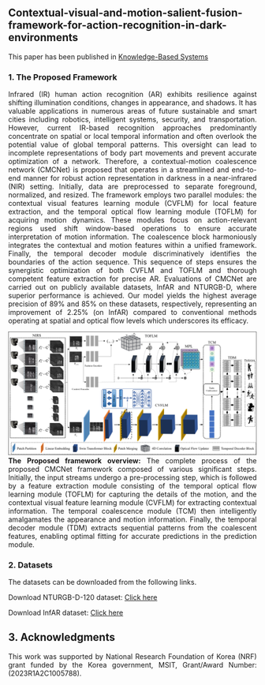 
<div align="justify">

## Contextual-visual-and-motion-salient-fusion-framework-for-action-recognition-in-dark-environments


This paper has been published in [Knowledge-Based Systems](https://www.sciencedirect.com/journal/knowledge-based-systems)

### 1. The Proposed Framework
Infrared (IR) human action recognition (AR) exhibits resilience against shifting illumination conditions, changes in appearance, and shadows. It has valuable applications in numerous areas of future sustainable and smart cities including robotics, intelligent systems, security, and transportation. However, current IR-based recognition approaches predominantly concentrate on spatial or local temporal information and often overlook the potential value of global temporal patterns. This oversight can lead to incomplete representations of body part movements and prevent accurate optimization of a network. Therefore, a contextual-motion coalescence network (CMCNet) is proposed that operates in a streamlined and end-to-end manner for robust action representation in darkness in a near-infrared (NIR) setting. Initially, data are preprocessed to separate foreground, normalized, and resized. The framework employs two parallel modules: the contextual visual features learning module (CVFLM) for local feature extraction, and the temporal optical flow learning module (TOFLM) for acquiring motion dynamics. These modules focus on action-relevant regions used shift window-based operations to ensure accurate interpretation of motion information. The coalescence block harmoniously integrates the contextual and motion features within a unified framework. Finally, the temporal decoder module discriminatively identifies the boundaries of the action sequence. This sequence of steps ensures the synergistic optimization of both CVFLM and TOFLM and thorough competent feature extraction for precise AR. Evaluations of CMCNet are carried out on publicly available datasets, InfAR and NTURGB-D, where superior performance is achieved. Our model yields the highest average precision of 89% and 85% on these datasets, respectively, representing an improvement of 2.25% (on InfAR) compared to conventional methods operating at spatial and optical flow levels which underscores its efficacy.

![](Materials/Framework.png)
**The Proposed framework overview:** The complete process of the proposed CMCNet framework composed of various significant steps. Initially, the input streams undergo a pre-processing step, which is followed by a feature extraction module consisting of the temporal optical flow learning module (TOFLM) for capturing the details of the motion, and the contextual visual feature learning module (CVFLM) for extracting contextual information. The temporal coalescence module (TCM) then intelligently amalgamates the appearance and motion information. Finally, the temporal decoder module (TDM) extracts sequential patterns from the coalescent features, enabling optimal fitting for accurate predictions in the prediction module.

### 2. Datasets
The datasets can be downloaded from the following links.

Download NTURGB-D-120 dataset: [Click here](https://rose1.ntu.edu.sg/dataset/actionRecognition/)

Download InfAR dataset: [Click here](https://www.sciencedirect.com/science/article/pii/S0925231216307044)




## 3. Acknowledgments
This work was supported by National Research Foundation of Korea (NRF) grant funded by the Korea government, MSIT, Grant/Award Number:(2023R1A2C1005788).
